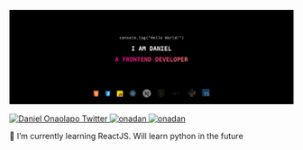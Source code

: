 ![Daniel Onaolapo](1500x500.jpeg)

<a href="https://twitter.com/1DanielOnaolapo">
    <img alt="Daniel Onaolapo Twitter" src="https://img.shields.io/badge/Twitter-1DA1F2?style=for-the-badge&logo=twitter&logoColor=white" />
</a>
<a href="https://github.com/onadan">
    <img alt="onadan" src="https://img.shields.io/badge/GitHub-100000?style=for-the-badge&logo=github&logoColor=white" />
</a>
<a href="https://linkedin.com/in/daniel-onaolapo">
    <img alt="onadan" src="https://img.shields.io/badge/LinkedIn-0077B5?style=for-the-badge&logo=linkedin&logoColor=white" />
</a>


🌱 I’m currently learning ReactJS.
Will learn python in the future

<!-- [![GitHub Streak](https://github-readme-streak-stats.herokuapp.com?user=onadan&theme=radical&hide_border=true)](https://git.io/streak-stats) -->
